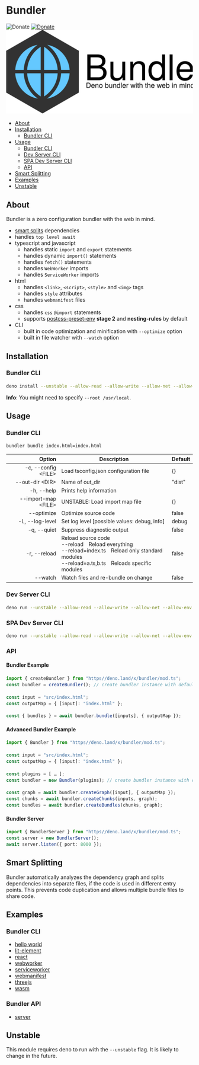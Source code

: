 <!-- deno-fmt-ignore-file -->
# Bundler
![Donate](https://img.shields.io/badge/Deno-≥%201.11.0-blue.svg?style=for-the-badge&logo=deno)
[![Donate](https://img.shields.io/badge/Donate-PayPal-blue.svg?style=for-the-badge)](https://www.paypal.com/donate?hosted_button_id=ACDW2YV2RTP8A)
![Bundler](static/icon.svg)

- [About](#about)
- [Installation](#installation)
  - [Bundler CLI](#bundler-cli)
- [Usage](#usage)
  - [Bundler CLI](#bundler-cli-1)
  - [Dev Server CLI](#dev-server-cli)
  - [SPA Dev Server CLI](#spa-dev-server-cli)
  - [API](#api)
- [Smart Splitting](#smart-splitting)
- [Examples](#examples)
- [Unstable](#unstable)

## About
Bundler is a zero configuration bundler with the web in mind. 

- [smart splits](#smart-splitting) dependencies
- handles `top level await`
- typescript and javascript
  - handles static `import` and `export` statements
  - handles dynamic `import()` statements
  - handles `fetch()` statements
  - handles `WebWorker` imports
  - handles `ServiceWorker` imports
- html
  - handles `<link>`, `<script>`, `<style>` and `<img>` tags
  - handles `style` attributes
  - handles `webmanifest` files
- css
  - handles `css` `@import` statements
  - supports [postcss-preset-env](https://preset-env.cssdb.org) **stage 2** and **nesting-rules** by default
- CLI
  - built in code optimization and minification with `--optimize` option
  - built in file watcher with `--watch` option

## Installation

### Bundler CLI
```sh
deno install --unstable --allow-read --allow-write --allow-net --allow-env --name bundler https://deno.land/x/bundler/cli.ts
```

**Info**: You might need to specify `--root /usr/local`.

## Usage

### Bundler CLI

```sh
bundler bundle index.html=index.html
```

|               Option | Description                                                                                                                                                      | Default |
| -------------------: | ---------------------------------------------------------------------------------------------------------------------------------------------------------------- | ------- |
| -c, --config \<FILE> | Load tsconfig.json configuration file                                                                                                                            | {}      |
|     --out-dir \<DIR> | Name of out_dir                                                                                                                                                  | "dist"  |
|           -h, --help | Prints help information                                                                                                                                          |         |
| --import-map \<FILE> | UNSTABLE: Load import map file                                                                                                                                   | {}      |
|           --optimize | Optimize source code                                                                                                                                             | false   |
|      -L, --log-level | Set log level [possible values: debug, info]                                                                                                                     | debug   |
|          -q, --quiet | Suppress diagnostic output                                                                                                                                       | false   |
|         -r, --reload | Reload source code<br>--reload&emsp;Reload everything<br>--reload=index.ts&emsp;Reload only standard modules<br>--reload=a.ts,b.ts&emsp;Reloads specific modules | false   |
|              --watch | Watch files and re-bundle on change                                                                                                                              | false   |

### Dev Server CLI

```sh
deno run --unstable --allow-read --allow-write --allow-net --allow-env https://deno.land/x/bundler/server_cli.ts
```

### SPA Dev Server CLI

```sh
deno run --unstable --allow-read --allow-write --allow-net --allow-env https://deno.land/x/bundler/spa_server_cli.ts
```

### API

#### Bundler Example  <!-- omit in toc -->
```ts
import { createBundler } from "https//deno.land/x/bundler/mod.ts";
const bundler = createBundler(); // create bundler instance with default plugins

const input = "src/index.html";
const outputMap = { [input]: "index.html" };

const { bundles } = await bundler.bundle([inputs], { outputMap });
```

#### Advanced Bundler Example  <!-- omit in toc -->
```ts
import { Bundler } from "https//deno.land/x/bundler/mod.ts";

const input = "src/index.html";
const outputMap = { [input]: "index.html" };

const plugins = [ … ];
const bundler = new Bundler(plugins); // create bundler instance with custom plugins

const graph = await bundler.createGraph([input], { outputMap });
const chunks = await bundler.createChunks(inputs, graph);
const bundles = await bundler.createBundles(chunks, graph);
```

#### Bundler Server  <!-- omit in toc -->
```ts
import { BundlerServer } from "https//deno.land/x/bundler/mod.ts";
const server = new BundlerServer();
await server.listen({ port: 8000 });
```

## Smart Splitting

Bundler automatically analyzes the dependency graph and splits dependencies into separate files, if the code is used in different entry points. This prevents code duplication and allows multiple bundle files to share code.

## Examples
### Bundler CLI  <!-- omit in toc -->
- [hello world](https://github.com/timreichen/Bundler/tree/master/examples/hello_world)
- [lit-element](https://github.com/timreichen/Bundler/tree/master/examples/lit_element)
- [react](https://github.com/timreichen/Bundler/tree/master/examples/react)
- [webworker](https://github.com/timreichen/Bundler/tree/master/examples/webworker)
- [serviceworker](https://github.com/timreichen/Bundler/tree/master/examples/serviceworker)
- [webmanifest](https://github.com/timreichen/Bundler/tree/master/examples/webmanifest)
- [threejs](https://github.com/timreichen/Bundler/tree/master/examples/threejs)
- [wasm](https://github.com/timreichen/Bundler/tree/master/examples/wasm)

### Bundler API  <!-- omit in toc -->

- [server](https://github.com/timreichen/Bundler/tree/master/examples/server)

## Unstable

This module requires deno to run with the `--unstable` flag. It is likely to
change in the future.
